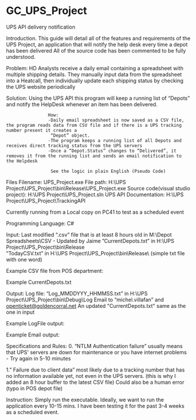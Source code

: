 # GC_UPS_Project
 UPS API delivery notification


Introduction.
This guide will detail all of the features and requirements of the UPS Project, an application that will notify the help desk every time a depot has been delivered
All of the source code has been commented to be fully understood.




Problem:
HD Analysts receive a daily email containing a spreadsheet with multiple shipping details.
They manually input data from the spreadsheet into a Heatcall, then individually update each shipping status by checking the UPS website periodically


Solution:
Using the UPS API this program will keep a running list of “Depots” and notify the HelpDesk whenever an item has been delivered.





                    How:
                    -Daily email spreadsheet is now saved as a CSV file, the program reads data from CSV file and if there is a UPS tracking number present it creates a
                     “Depot” object.
                    -The program keeps a running list of all Depots and receives direct tracking status from the UPS servers
                    -Once a “Depot.Status” changes to “Delivered”, it removes it from the running list and sends an email notification to the Helpdesk

                     See the logic in plain English (Pseudo Code)



                      




Files
Filename: UPS_Project.exe
File path: H:\UPS Project\UPS_Project\bin\Release\UPS_Project.exe
Source code(visual studio project): H:\UPS Project\UPS_Project.sln
UPS API Documentation: H:\UPS Project\UPS_Project\TrackingAPI

Currently running from a Local copy on PC41 to test as a scheduled event




Programming Language:
C#




Input:
Last modified “.csv” file that is at least 8 hours old in M:\Depot Spreadsheets\CSV - Updated by Jaime
”CurrentDepots.txt” in H:\UPS Project\UPS_Project\bin\Release\
”TodayCSV.txt” in H:\UPS Project\UPS_Project\bin\Release\   (simple txt file with one word)

Example CSV file from POS department:


Example CurrentDepots.txt





Output:
Log file: “Log_MMDDYYY_HHMMSS.txt” in H:\UPS Project\UPS_Project\bin\Debug\Log
Email to “michel.villafan” and openticket@goldencorral.net
An updated "CurrentDepots.txt" same as the one in input

Example LogFile output:


Example Email output:





Specifications and Rules:
0. “NTLM Authentication failure” usually means that UPS' servers are down for maintenance or you have internet problems - Try again in 5-10 minutes

1.” Failure due to client data” most likely due to a tracking number that has no information available yet, not even in the UPS servers. (this is why I added an 8 hour buffer to the latest CSV file)
    Could also be a human error (typo in POS depot file)


Instruction:
Simply run the executable.
Ideally, we want to run the application every 10-15 mins. 
I have been testing it for the past 3-4 weeks as a scheduled event.
